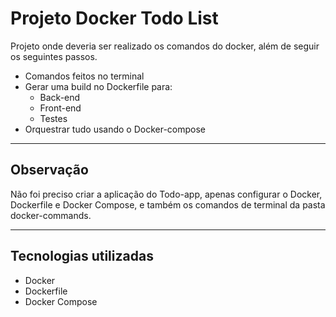 # Projeto Docker Todo List
Projeto onde deveria ser realizado os comandos do docker, além de seguir os seguintes passos.
 - Comandos feitos no terminal
 - Gerar uma build no Dockerfile para:
    - Back-end
    - Front-end
    - Testes
 - Orquestrar tudo usando o Docker-compose

---
## Observação
Não foi preciso criar a aplicação do Todo-app, apenas configurar o Docker, Dockerfile e Docker Compose, e também os comandos de terminal da pasta docker-commands.

---
## Tecnologias utilizadas
 - Docker
 - Dockerfile
 - Docker Compose
